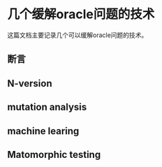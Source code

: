 # 几个缓解oracle问题的技术

这篇文档主要记录几个可以缓解oracle问题的技术。

## 断言

## N-version

## mutation analysis

## machine learing

## Matomorphic testing

